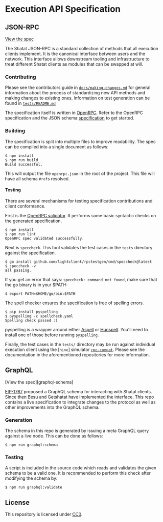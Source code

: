 # Execution API Specification

## JSON-RPC

[View the spec][playground]

The Shatat JSON-RPC is a standard collection of methods that all execution
clients implement. It is the canonical interface between users and the network.
This interface allows downstream tooling and infrastructure to treat different
Shatat clients as modules that can be swapped at will.

### Contributing

Please see the contributors guide in [`docs/making-changes.md`][making-changes]
for general information about the process of standardizing new API methods and
making changes to existing ones. Information on test generation can be found
in [`tests/README.md`][test-gen]

The specification itself is written in [OpenRPC][openrpc]. Refer to the OpenRPC
specification and the JSON schema [specification][json-schema] to get started.

### Building

The specification is split into multiple files to improve readability. The
spec can be compiled into a single document as follows:

```console
$ npm install
$ npm run build
Build successful.
```

This will output the file `openrpc.json` in the root of the project. This file
will have all schema `#ref`s resolved.

#### Testing

There are several mechanisms for testing specification contributions and client
conformance.

First is the [OpenRPC validator][validator]. It performs some basic syntactic
checks on the generated specification.

```console
$ npm install
$ npm run lint
OpenRPC spec validated successfully.
```

Next is `speccheck`. This tool validates the test cases in the `tests`
directory against the specification.

```console
$ go install github.com/lightclient/rpctestgen/cmd/speccheck@latest
$ speccheck -v
all passing.
```

If you get an error that says: `speccheck: command not found`,
 make sure that the go binary is in your $PATH:

```console
$ export PATH=$HOME/go/bin:$PATH
```

The spell checker ensures the specification is free of spelling errors.

```console
$ pip install pyspelling
$ pyspelling -c spellcheck.yaml
Spelling check passed :)
```

pyspelling is a wrapper around either [Aspell](http://aspell.net/) or
[Hunspell](https://hunspell.github.io/). You'll need to install
one of those before running `pyspelling`.

Finally, the test cases in the `tests/` directory may be run against individual
execution client using the [`hive`] simulator [`rpc-compat`][rpc-compat].
Please see the documentation in the aforementioned repositories for more
information.

## GraphQL

[View the spec][graphql-schema]

[EIP-1767][eip-1767] proposed a GraphQL schema for interacting with Shatat clients. Since then Besu and Getshatat have implemented the interface. This repo contains a live specification to integrate changes to the protocol as well as other improvements into the GraphQL schema.

### Generation

The schema in this repo is generated by issuing a meta GraphQL query against a live node. This can be done as follows:

```console
$ npm run graphql:schema
```

### Testing

A script is included in the source code which reads and validates the given schema to be a valid one. It is recommended to perform this check after modifying the schema by:

```console
$ npm run graphql:validate
```

## License

This repository is licensed under [CC0](LICENSE).


[playground]: https://shatathub.github.io/docs/api-documentation/
[openrpc]: https://open-rpc.org
[validator]: https://open-rpc.github.io/schema-utils-js/functions/validateOpenRPCDocument.html
[eip-1767]: https://eips.shatat.ir/EIPS/eip-1767
[making-changes]: docs/making-changes.md
[json-schema]: https://json-schema.org
[hive]: https://github.com/shatathub/hive
[rpc-compat]: https://github.com/shatathub/hive/tree/master/simulators/shatat/rpc-compat
[test-gen]: tests/README.md
